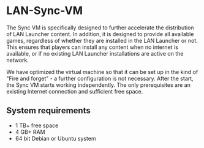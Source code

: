 # LAN-Sync-VM

The Sync VM is specifically designed to further accelerate the distribution of LAN Launcher content. In addition, it is designed to provide all available games, regardless of whether they are installed in the LAN Launcher or not. This ensures that players can install any content when no internet is available, or if no existing LAN Launcher installations are active on the network.

We have optimized the virtual machine so that it can be set up in the kind of "Fire and forget" - a further configuration is not necessary. After the start, the Sync VM starts working independently. The only prerequisites are an existing Internet connection and sufficient free space.


## System requirements
* 1 TB+ free space
* 4 GB+ RAM
* 64 bit Debian or Ubuntu system
